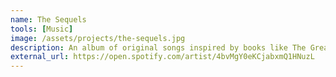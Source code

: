 ```yaml
---
name: The Sequels
tools: [Music]
image: /assets/projects/the-sequels.jpg
description: An album of original songs inspired by books like The Great Gatsby and The Catcher in the Rye.
external_url: https://open.spotify.com/artist/4bvMgY0eKCjabxmQ1HNuzL
---
```

